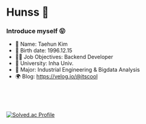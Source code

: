# Hunss 🦊


### Introduce myself 😝
 - 🧿 Name: Taehun Kim
 - 🔮 Birth date: 1996.12.15
 - 🥷🏻 Job Objectives: Backend Developer
 - 🏫 University: Inha Univ.
 - 📖 Major: Industrial Engineering & Bigdata Analysis
 - 🌍 Blog: https://velog.io/@itscool
<br/>
<br/>
<br/>

[![Solved.ac Profile](http://mazassumnida.wtf/api/v2/generate_badge?boj=kth5954)](https://solved.ac/kth5954/)

